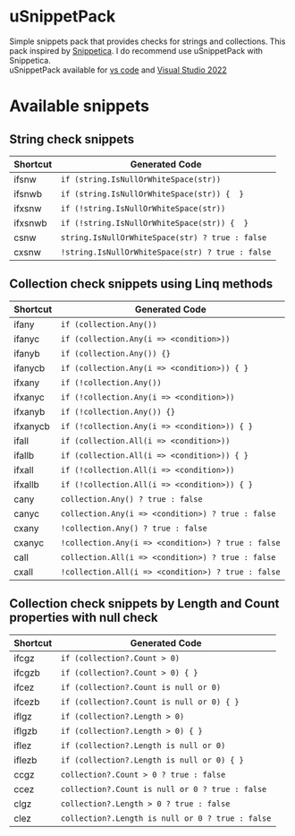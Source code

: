 # uSnippetPack
Simple snippets pack that provides checks for strings and collections. This pack inspired by [Snippetica](https://github.com/JosefPihrt/Snippetica). I do recommend use uSnippetPack with Snippetica.  
uSnippetPack available for [vs code](https://marketplace.visualstudio.com/items?itemName=za9cser.usnippetpackvscode) and [Visual Studio 2022](https://marketplace.visualstudio.com/items?itemName=za9cser.usnippetpack2022)

# Available snippets

## String check snippets

| Shortcut | Generated Code                                   |
| -------- | ------------------------------------------------ |
| ifsnw    | `if (string.IsNullOrWhiteSpace(str))`            |
| ifsnwb   | `if (string.IsNullOrWhiteSpace(str)) {  }`       |
| ifxsnw   | `if (!string.IsNullOrWhiteSpace(str))`           |
| ifxsnwb  | `if (!string.IsNullOrWhiteSpace(str)) {  }`      |
| csnw     | `string.IsNullOrWhiteSpace(str) ? true : false`  |
| cxsnw    | `!string.IsNullOrWhiteSpace(str) ? true : false` |


## Collection check snippets using Linq methods
| Shortcut | Generated Code                                     |
| -------- | -------------------------------------------------- |
| ifany    | `if (collection.Any())`                            |
| ifanyc   | `if (collection.Any(i => <condition>))`            |
| ifanyb   | `if (collection.Any()) {}`                         |
| ifanycb  | `if (collection.Any(i => <condition>)) { }`        |
| ifxany   | `if (!collection.Any())`                           |
| ifxanyc  | `if (!collection.Any(i => <condition>))`           |
| ifxanyb  | `if (!collection.Any()) {}`                        |
| ifxanycb | `if (!collection.Any(i => <condition>)) { }`       |
| ifall    | `if (collection.All(i => <condition>))`            |
| ifallb   | `if (collection.All(i => <condition>)) { }`        |
| ifxall   | `if (!collection.All(i => <condition>))`           |
| ifxallb  | `if (!collection.All(i => <condition>)) { }`       |
| cany     | `collection.Any() ? true : false`                  |
| canyc    | `collection.Any(i => <condition>) ? true : false`  |
| cxany    | `!collection.Any() ? true : false`                 |
| cxanyc   | `!collection.Any(i => <condition>) ? true : false` |
| call     | `collection.All(i => <condition>) ? true : false`  |
| cxall    | `!collection.All(i => <condition>) ? true : false` |

## Collection check snippets by Length and Count properties with null check

| Shortcut | Generated Code                                   |
| -------- | ------------------------------------------------ |
| ifcgz    | `if (collection?.Count > 0)`                     |
| ifcgzb   | `if (collection?.Count > 0) { }`                 |
| ifcez    | `if (collection?.Count is null or 0)`            |
| ifcezb   | `if (collection?.Count is null or 0) { }`        |
| iflgz    | `if (collection?.Length > 0)`                    |
| iflgzb   | `if (collection?.Length > 0) { }`                |
| iflez    | `if (collection?.Length is null or 0)`           |
| iflezb   | `if (collection?.Length is null or 0) { }`       |
| ccgz     | `collection?.Count > 0 ? true : false`           |
| ccez     | `collection?.Count is null or 0 ? true : false`  |
| clgz     | `collection?.Length > 0 ? true : false`          |
| clez     | `collection?.Length is null or 0 ? true : false` |
